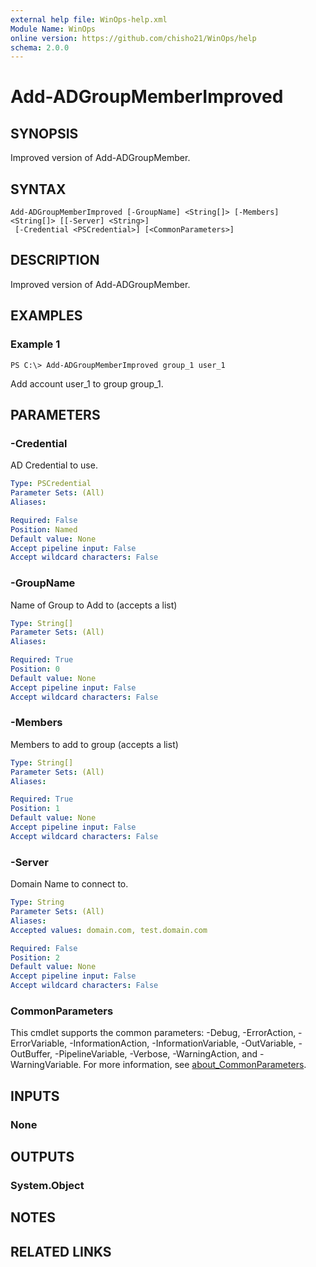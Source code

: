 ```yaml
---
external help file: WinOps-help.xml
Module Name: WinOps
online version: https://github.com/chisho21/WinOps/help
schema: 2.0.0
---
```


# Add-ADGroupMemberImproved

## SYNOPSIS
Improved version of Add-ADGroupMember.

## SYNTAX

```
Add-ADGroupMemberImproved [-GroupName] <String[]> [-Members] <String[]> [[-Server] <String>]
 [-Credential <PSCredential>] [<CommonParameters>]
```

## DESCRIPTION
Improved version of Add-ADGroupMember.

## EXAMPLES

### Example 1
```
PS C:\> Add-ADGroupMemberImproved group_1 user_1
```

Add account user_1 to group  group_1.

## PARAMETERS

### -Credential
AD Credential to use.

```yaml
Type: PSCredential
Parameter Sets: (All)
Aliases:

Required: False
Position: Named
Default value: None
Accept pipeline input: False
Accept wildcard characters: False
```

### -GroupName
Name of Group to Add to (accepts a list)

```yaml
Type: String[]
Parameter Sets: (All)
Aliases:

Required: True
Position: 0
Default value: None
Accept pipeline input: False
Accept wildcard characters: False
```

### -Members
Members to add to group (accepts a list)

```yaml
Type: String[]
Parameter Sets: (All)
Aliases:

Required: True
Position: 1
Default value: None
Accept pipeline input: False
Accept wildcard characters: False
```

### -Server
Domain Name to connect to.

```yaml
Type: String
Parameter Sets: (All)
Aliases:
Accepted values: domain.com, test.domain.com

Required: False
Position: 2
Default value: None
Accept pipeline input: False
Accept wildcard characters: False
```

### CommonParameters
This cmdlet supports the common parameters: -Debug, -ErrorAction, -ErrorVariable, -InformationAction, -InformationVariable, -OutVariable, -OutBuffer, -PipelineVariable, -Verbose, -WarningAction, and -WarningVariable. For more information, see [about_CommonParameters](http://go.microsoft.com/fwlink/?LinkID=113216).

## INPUTS

### None
## OUTPUTS

### System.Object
## NOTES

## RELATED LINKS

